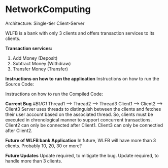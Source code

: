 # NetworkComputing
Architecture: Single-tier Client-Server

WLFB is a bank with only 3 clients and offers transaction services to its clients. 

**Transaction services:**
1) Add Money (Deposit)
2) Subtract Money (Withdraw)
3) Transfer Money (Transfer)

**Instructions on how to run the application**
Instructions on how to run the Source Code:

Instructions on how to run the Compiled Code:

**Current Bug**
_#BUG1_
Thread1 --> Thread2 --> Thread3 
Client1 --> Client2 --> Client3
Server uses threads to distinguish between the clients and fetches their user account based on the associated thread.
So, clients must be executed in chronological manner to support concurrent transactions.
Client2 can only be connected after Client1.
Client3 can only be connectied after Client2.

**Future of WLFB bank Application**
In future, WLFB will have more than 3 clients. 
Probably 10, 20, 30 or more? 

**Future Updates**
Update required, to mitigate the bug.
Update required, to handle more than 3 clients. 
